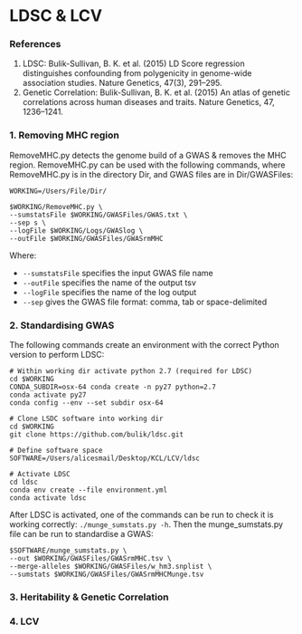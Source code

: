 # LDSC & LCV
### References
1. LDSC: Bulik-Sullivan, B. K. et al. (2015) LD Score regression distinguishes confounding from polygenicity in genome-wide association studies. Nature Genetics, 47(3), 291–295. 
2. Genetic Correlation: Bulik-Sullivan, B. K. et al. (2015) An atlas of genetic correlations across human diseases and traits. Nature Genetics, 47, 1236–1241.

### 1. Removing MHC region
RemoveMHC.py detects the genome build of a GWAS & removes the MHC region. RemoveMHC.py can be used with the following commands, where RemoveMHC.py is in the directory Dir, and GWAS files are in Dir/GWASFiles:

```Shell
WORKING=/Users/File/Dir/

$WORKING/RemoveMHC.py \
--sumstatsFile $WORKING/GWASFiles/GWAS.txt \
--sep s \
--logFile $WORKING/Logs/GWASlog \
--outFile $WORKING/GWASFiles/GWASrmMHC    
```

Where:
- `--sumstatsFile` specifies the input GWAS file name
- `--outFile` specifies the name of the output tsv
- `--logFile` specifies the name of the log output
- `--sep` gives the GWAS file format: comma, tab or space-delimited

### 2. Standardising GWAS
The following commands create an environment with the correct Python version to perform LDSC:
```Shell
# Within working dir activate python 2.7 (required for LDSC)
cd $WORKING
CONDA_SUBDIR=osx-64 conda create -n py27 python=2.7                               
conda activate py27
conda config --env --set subdir osx-64         

# Clone LSDC software into working dir
cd $WORKING
git clone https://github.com/bulik/ldsc.git    

# Define software space
SOFTWARE=/Users/alicesmail/Desktop/KCL/LCV/ldsc

# Activate LDSC
cd ldsc   
conda env create --file environment.yml
conda activate ldsc
```

After LDSC is activated, one of the commands can be run to check it is working correctly: `./munge_sumstats.py -h`.
Then the munge_sumstats.py file can be run to standardise a GWAS:
```Shell
$SOFTWARE/munge_sumstats.py \
--out $WORKING/GWASFiles/GWASrmMHC.tsv \
--merge-alleles $WORKING/GWASFiles/w_hm3.snplist \
--sumstats $WORKING/GWASFiles/GWASrmMHCMunge.tsv
```

### 3. Heritability & Genetic Correlation
### 4. LCV
